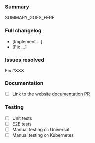 ### Summary

SUMMARY_GOES_HERE

### Full changelog

* [Implement ...]
* [Fix ...]

### Issues resolved

Fix #XXX

### Documentation

- [ ] Link to the website [documentation PR](https://github.com/kumahq/kuma-website/pull/XXX)

### Testing

- [ ] Unit tests
- [ ] E2E tests
- [ ] Manual testing on Universal
- [ ] Manual testing on Kubernetes 
